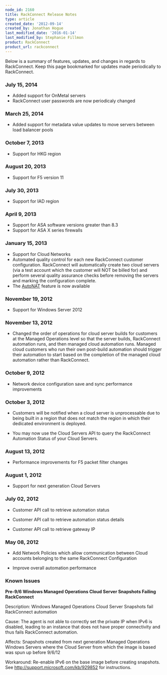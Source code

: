 ```yaml
---
node_id: 2160
title: RackConnect Release Notes
type: article
created_date: '2012-09-14'
created_by: Jonathan Hogue
last_modified_date: '2016-01-14'
last_modified_by: Stephanie Fillmon
product: RackConnect
product_url: rackconnect
---
```


Below is a summary of features, updates, and changes in regards to
RackConnect. Keep this page bookmarked for updates made periodically to
RackConnect.

### July 15, 2014

-   Added support for OnMetal servers
-   RackConnect user passwords are now periodicaly changed

### March 25, 2014

-   Added support for metadata value updates to move servers between
    load balancer pools

### October 7, 2013

-   Support for HKG region

### August 20, 2013

-   Support for F5 version 11

### <span data-mce-mark="1">July 30, 2013</span>

-   Support for IAD region

### April 9, 2013

-   Support for ASA software versions greater than 8.3
-   Support for ASA X series firewalls

### January 15, 2013

-   Support for Cloud Networks
-   Automated quality control for each new RackConnect
    customer configuration. RackConnect will automatically create two
    cloud servers (via a test account which the customer will NOT be
    billed for) and perform several quality assurance checks before
    removing the servers and marking the configuration complete.
-   The
    [AutoNAT](/how-to/rackconnect-auto-nat-feature)
    feature is now available

### November 19, 2012

-   Support for Windows Server 2012

### November 13, 2012

-   Changed the order of operations for cloud server builds for
    customers at the Managed Operations level so that the server builds,
    RackConnect automation runs, and then managed cloud automation runs.
    Managed cloud customers who run their own post-build automation
    should trigger their automation to start based on the completion of
    the managed cloud automation rather than RackConnect.

### October 9, 2012

-   Network device configuration save and sync performance improvements

### October 3, 2012

-   Customers will be notified when a cloud server is unprocessable due
    to being built in a region that does not match the region in which
    their dedicated environment is deployed.

-   You may now use the Cloud Servers API to query the RackConnect
    Automation Status of your Cloud Servers.

### August 13, 2012

-   Performance improvements for F5 packet filter changes

### August 1, 2012

-   Support for next generation Cloud Servers

### July 02, 2012

-   Customer API call to retrieve automation status

<!-- -->

-   Customer API call to retrieve automation status details

<!-- -->

-   Customer API call to retrieve gateway IP

### May 08, 2012

-   Add Network Policies which allow communication between Cloud
    accounts belonging to the same RackConnect Configuration

<!-- -->

-   Improve overall automation performance

### Known Issues

**Pre-9/6 Windows Managed Operations Cloud Server Snapshots Failing
RackConnect**

Description: Windows Managed Operations Cloud Server Snapshots fail
RackConnect automation

Cause: The agent is not able to correctly set the private IP when IPv6
is disabled, leading to an instance that does not have proper
connectivity and thus fails RackConnect automation.

Affects: Snapshots created from next generation Managed Operations
Windows Servers where the Cloud Server from which the image is based was
spun up before 9/6/12

Workaround: Re-enable IPv6 on the base image before creating snapshots.
See http://support.microsoft.com/kb/929852 for instructions.

